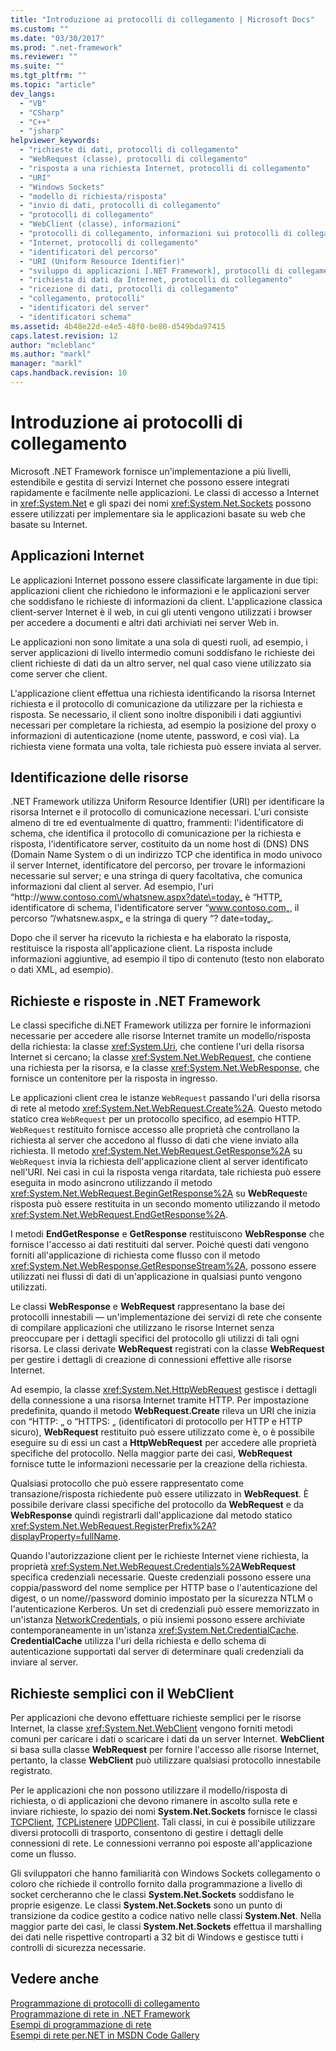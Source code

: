 ```yaml
---
title: "Introduzione ai protocolli di collegamento | Microsoft Docs"
ms.custom: ""
ms.date: "03/30/2017"
ms.prod: ".net-framework"
ms.reviewer: ""
ms.suite: ""
ms.tgt_pltfrm: ""
ms.topic: "article"
dev_langs: 
  - "VB"
  - "CSharp"
  - "C++"
  - "jsharp"
helpviewer_keywords: 
  - "richieste di dati, protocolli di collegamento"
  - "WebRequest (classe), protocolli di collegamento"
  - "risposta a una richiesta Internet, protocolli di collegamento"
  - "URI"
  - "Windows Sockets"
  - "modello di richiesta/risposta"
  - "invio di dati, protocolli di collegamento"
  - "protocolli di collegamento"
  - "WebClient (classe), informazioni"
  - "protocolli di collegamento, informazioni sui protocolli di collegamento"
  - "Internet, protocolli di collegamento"
  - "identificatori del percorso"
  - "URI (Uniform Resource Identifier)"
  - "sviluppo di applicazioni [.NET Framework], protocolli di collegamento"
  - "richiesta di dati da Internet, protocolli di collegamento"
  - "ricezione di dati, protocolli di collegamento"
  - "collegamento, protocolli"
  - "identificatori del server"
  - "identificatori schema"
ms.assetid: 4b48e22d-e4e5-48f0-be80-d549bda97415
caps.latest.revision: 12
author: "mcleblanc"
ms.author: "markl"
manager: "markl"
caps.handback.revision: 10
---
```

# Introduzione ai protocolli di collegamento
Microsoft .NET Framework fornisce un'implementazione a più livelli, estendibile e gestita di servizi Internet che possono essere integrati rapidamente e facilmente nelle applicazioni.  Le classi di accesso a Internet in <xref:System.Net> e gli spazi dei nomi <xref:System.Net.Sockets> possono essere utilizzati per implementare sia le applicazioni basate su web che basate su Internet.  
  
## Applicazioni Internet  
 Le applicazioni Internet possono essere classificate largamente in due tipi: applicazioni client che richiedono le informazioni e le applicazioni server che soddisfano le richieste di informazioni da client.  L'applicazione classica client\-server Internet è il web, in cui gli utenti vengono utilizzati i browser per accedere a documenti e altri dati archiviati nei server Web in.  
  
 Le applicazioni non sono limitate a una sola di questi ruoli, ad esempio, i server applicazioni di livello intermedio comuni soddisfano le richieste dei client richieste di dati da un altro server, nel qual caso viene utilizzato sia come server che client.  
  
 L'applicazione client effettua una richiesta identificando la risorsa Internet richiesta e il protocollo di comunicazione da utilizzare per la richiesta e risposta.  Se necessario, il client sono inoltre disponibili i dati aggiuntivi necessari per completare la richiesta, ad esempio la posizione del proxy o informazioni di autenticazione \(nome utente, password, e così via\).  La richiesta viene formata una volta, tale richiesta può essere inviata al server.  
  
## Identificazione delle risorse  
 .NET Framework utilizza Uniform Resource Identifier \(URI\) per identificare la risorsa Internet e il protocollo di comunicazione necessari.  L'uri consiste almeno di tre ed eventualmente di quattro, frammenti: l'identificatore di schema, che identifica il protocollo di comunicazione per la richiesta e risposta, l'identificatore server, costituito da un nome host di \(DNS\) DNS \(Domain Name System o di un indirizzo TCP che identifica in modo univoco il server Internet, identificatore del percorso, per trovare le informazioni necessarie sul server; e una stringa di query facoltativa, che comunica informazioni dal client al server.  Ad esempio, l'uri “http:\/\/www.contoso.com\/whatsnew.aspx?date\=today„ è “HTTP„ identificatore di schema, l'identificatore server “www.contoso.com„, il percorso “\/whatsnew.aspx„ e la stringa di query “? date\=today„.  
  
 Dopo che il server ha ricevuto la richiesta e ha elaborato la risposta, restituisce la risposta all'applicazione client.  La risposta include informazioni aggiuntive, ad esempio il tipo di contenuto \(testo non elaborato o dati XML, ad esempio\).  
  
## Richieste e risposte in .NET Framework  
 Le classi specifiche di.NET Framework utilizza per fornire le informazioni necessarie per accedere alle risorse Internet tramite un modello\/risposta della richiesta: la classe <xref:System.Uri>, che contiene l'uri della risorsa Internet si cercano; la classe <xref:System.Net.WebRequest>, che contiene una richiesta per la risorsa, e la classe <xref:System.Net.WebResponse>, che fornisce un contenitore per la risposta in ingresso.  
  
 Le applicazioni client crea le istanze `WebRequest` passando l'uri della risorsa di rete al metodo <xref:System.Net.WebRequest.Create%2A>.  Questo metodo statico crea `WebRequest` per un protocollo specifico, ad esempio HTTP.  `WebRequest` restituito fornisce accesso alle proprietà che controllano la richiesta al server che accedono al flusso di dati che viene inviato alla richiesta.  Il metodo <xref:System.Net.WebRequest.GetResponse%2A> su `WebRequest` invia la richiesta dell'applicazione client al server identificato nell'URI.  Nei casi in cui la risposta venga ritardata, tale richiesta può essere eseguita in modo asincrono utilizzando il metodo <xref:System.Net.WebRequest.BeginGetResponse%2A> su **WebRequest**e risposta può essere restituita in un secondo momento utilizzando il metodo <xref:System.Net.WebRequest.EndGetResponse%2A>.  
  
 I metodi **EndGetResponse** e **GetResponse** restituiscono **WebResponse** che fornisce l'accesso ai dati restituiti dal server.  Poiché questi dati vengono forniti all'applicazione di richiesta come flusso con il metodo <xref:System.Net.WebResponse.GetResponseStream%2A>, possono essere utilizzati nei flussi di dati di un'applicazione in qualsiasi punto vengono utilizzati.  
  
 Le classi **WebResponse** e **WebRequest** rappresentano la base dei protocolli innestabili — un'implementazione dei servizi di rete che consente di compilare applicazioni che utilizzano le risorse Internet senza preoccupare per i dettagli specifici del protocollo gli utilizzi di tali ogni risorsa.  Le classi derivate **WebRequest** registrati con la classe **WebRequest** per gestire i dettagli di creazione di connessioni effettive alle risorse Internet.  
  
 Ad esempio, la classe <xref:System.Net.HttpWebRequest> gestisce i dettagli della connessione a una risorsa Internet tramite HTTP.  Per impostazione predefinita, quando il metodo **WebRequest.Create** rileva un URI che inizia con “HTTP: „ o “HTTPS: „ \(identificatori di protocollo per HTTP e HTTP sicuro\), **WebRequest** restituito può essere utilizzato come è, o è possibile eseguire su di essi un cast a **HttpWebRequest** per accedere alle proprietà specifiche del protocollo.  Nella maggior parte dei casi, **WebRequest** fornisce tutte le informazioni necessarie per la creazione della richiesta.  
  
 Qualsiasi protocollo che può essere rappresentato come transazione\/risposta richiedente può essere utilizzato in **WebRequest**.  È possibile derivare classi specifiche del protocollo da **WebRequest** e da **WebResponse** quindi registrarli dall'applicazione dal metodo statico <xref:System.Net.WebRequest.RegisterPrefix%2A?displayProperty=fullName>.  
  
 Quando l'autorizzazione client per le richieste Internet viene richiesta, la proprietà <xref:System.Net.WebRequest.Credentials%2A>**WebRequest** specifica credenziali necessarie.  Queste credenziali possono essere una coppia\/password del nome semplice per HTTP base o l'autenticazione del digest, o un nome\/\/password dominio impostato per la sicurezza NTLM o l'autenticazione Kerberos.  Un set di credenziali può essere memorizzato in un'istanza [NetworkCredentials](frlrfsystemnetnetworkcredentialclasstopic), o più insiemi possono essere archiviate contemporaneamente in un'istanza <xref:System.Net.CredentialCache>.  **CredentialCache** utilizza l'uri della richiesta e dello schema di autenticazione supportati dal server di determinare quali credenziali da inviare al server.  
  
## Richieste semplici con il WebClient  
 Per applicazioni che devono effettuare richieste semplici per le risorse Internet, la classe <xref:System.Net.WebClient> vengono forniti metodi comuni per caricare i dati o scaricare i dati da un server Internet.  **WebClient** si basa sulla classe **WebRequest** per fornire l'accesso alle risorse Internet, pertanto, la classe **WebClient** può utilizzare qualsiasi protocollo innestabile registrato.  
  
 Per le applicazioni che non possono utilizzare il modello\/risposta di richiesta, o di applicazioni che devono rimanere in ascolto sulla rete e inviare richieste, lo spazio dei nomi **System.Net.Sockets** fornisce le classi [TCPClient](frlrfsystemnetsocketstcpclientclasstopic), [TCPListener](frlrfsystemnetsocketstcplistenerclasstopic)e [UDPClient](frlrfsystemnetsocketsudpclientclasstopic).  Tali classi, in cui è possibile utilizzare diversi protocolli di trasporto, consentono di gestire i dettagli delle connessioni di rete. Le connessioni verranno poi esposte all'applicazione come un flusso.  
  
 Gli sviluppatori che hanno familiarità con Windows Sockets collegamento o coloro che richiede il controllo fornito dalla programmazione a livello di socket cercheranno che le classi **System.Net.Sockets** soddisfano le proprie esigenze.  Le classi **System.Net.Sockets** sono un punto di transizione da codice gestito a codice nativo nelle classi **System.Net**.  Nella maggior parte dei casi, le classi **System.Net.Sockets** effettua il marshalling dei dati nelle rispettive controparti a 32 bit di Windows e gestisce tutti i controlli di sicurezza necessarie.  
  
## Vedere anche  
 [Programmazione di protocolli di collegamento](../../../docs/framework/network-programming/programming-pluggable-protocols.md)   
 [Programmazione di rete in .NET Framework](../../../docs/framework/network-programming/index.md)   
 [Esempi di programmazione di rete](../../../docs/framework/network-programming/network-programming-samples.md)   
 [Esempi di rete per.NET in MSDN Code Gallery](http://code.msdn.microsoft.com/Wiki/View.aspx?ProjectName=nclsamples)